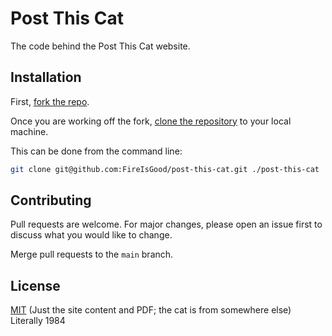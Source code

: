 # Post This Cat

The code behind the Post This Cat website.

## Installation

First, [fork the repo](https://docs.github.com/en/pull-requests/collaborating-with-pull-requests/working-with-forks/fork-a-repo).

Once you are working off the fork, [clone the repository](https://help.github.com/en/github/creating-cloning-and-archiving-repositories/cloning-a-repository) to your local machine.

This can be done from the command line:

```bash
git clone git@github.com:FireIsGood/post-this-cat.git ./post-this-cat
```

## Contributing

Pull requests are welcome. For major changes, please open an issue first to discuss what you would like to change.

Merge pull requests to the `main` branch.

## License

[MIT](https://choosealicense.com/licenses/mit/) (Just the site content and PDF; the cat is from somewhere else)
Literally 1984
